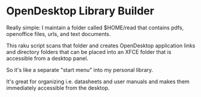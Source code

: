 OpenDesktop Library Builder
===========================

Really simple: I maintain a folder called $HOME/read that contains pdfs, openoffice files, urls, and text documents.

This raku script scans that folder and creates OpenDesktop application links and directory folders that can be placed
  into an XFCE folder that is accessible from a desktop panel.

So it's like a separate "start menu" into my personal library.

It's great for organizing i.e. datasheets and user manuals and makes them immediately accessible from the desktop.

